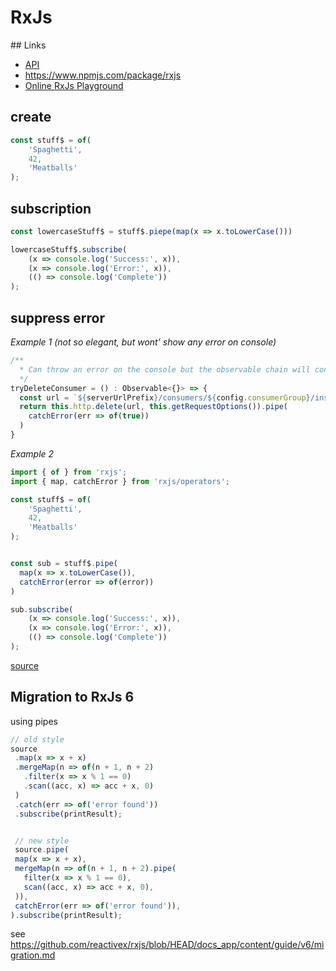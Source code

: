 # RxJs

## Links
  * [API](https://rxjs-dev.firebaseapp.com/api)
  * https://www.npmjs.com/package/rxjs
  * [Online RxJs Playground](https://stackblitz.com/fork/rxjs?devtoolsheight=60)

## create
```typescript
const stuff$ = of(
	'Spaghetti',
	42,
	'Meatballs'
);
```

## subscription
```typescript
const lowercaseStuff$ = stuff$.piepe(map(x => x.toLowerCase()))

lowercaseStuff$.subscribe(
	(x => console.log('Success:', x)),
	(x => console.log('Error:', x)),
	(() => console.log('Complete'))
);
```

## suppress error

*Example 1 (not so elegant, but wont' show any error on console)*
```typescript
/**
  * Can throw an error on the console but the observable chain will continue
  */
tryDeleteConsumer = () : Observable<{}> => {
  const url = `${serverUrlPrefix}/consumers/${config.consumerGroup}/instances/${config.consumerName}`
  return this.http.delete(url, this.getRequestOptions()).pipe(
    catchError(err => of(true))
  )
}
```

*Example 2*
```typescript
import { of } from 'rxjs'; 
import { map, catchError } from 'rxjs/operators';

const stuff$ = of(
	'Spaghetti',
	42,
	'Meatballs'
);


const sub = stuff$.pipe(
  map(x => x.toLowerCase()),
  catchError(error => of(error))
)

sub.subscribe(
	(x => console.log('Success:', x)),
	(x => console.log('Error:', x)),
	(() => console.log('Complete'))
);

```

[source](https://iamturns.com/continue-rxjs-streams-when-errors-occur/)

## Migration to RxJs 6

using pipes

```typescript
// old style
source
 .map(x => x + x)
 .mergeMap(n => of(n + 1, n + 2)
   .filter(x => x % 1 == 0)
   .scan((acc, x) => acc + x, 0)
 )
 .catch(err => of('error found'))
 .subscribe(printResult);


 // new style
 source.pipe(
 map(x => x + x),
 mergeMap(n => of(n + 1, n + 2).pipe(
   filter(x => x % 1 == 0),
   scan((acc, x) => acc + x, 0),
 )),
 catchError(err => of('error found')),
).subscribe(printResult); 
```

see https://github.com/reactivex/rxjs/blob/HEAD/docs_app/content/guide/v6/migration.md